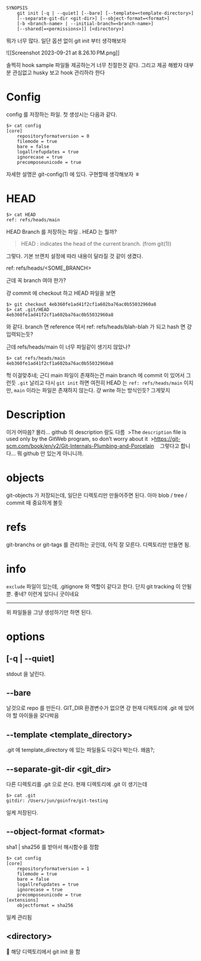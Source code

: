 ```
SYNOPSIS
	git init [-q | --quiet] [--bare] [--template=<template-directory>]
	[--separate-git-dir <git-dir>] [--object-format=<format>]
	[-b <branch-name> | --initial-branch=<branch-name>]
	[--shared[=<permissions>]] [<directory>]

```

뭐가 너무 많다. 일단 옵션 없이 git init 부터 생각해보자

![[Screenshot 2023-09-21 at 8.26.10 PM.png]]


솔찍히 hook sample 파일들 제공하는거 너무 친절한것 같다. 그리고 제공 해봤자 대부분 관심없고 husky 보고 hook 관리하라 한다

# Config

config 를 저장하는 파일. 첫 생성시는 다음과 같다.

```
$> cat config
[core]
	repositoryformatversion = 0
	filemode = true
	bare = false
	logallrefupdates = true
	ignorecase = true
	precomposeunicode = true
```


자세한 설명은 git-config(1) 에 있다. 구현할때 생각해보자 ㅎ

# HEAD
```
$> cat HEAD
ref: refs/heads/main
```

HEAD Branch 를 저장하는 파일 . HEAD  는 뭘까?
> HEAD : indicates the head of the current branch. (from git(1))

그렇다. 기본 브랜치 설정에 따라 내용이 달라질 것 같이 생겼다.

ref: refs/heads/<SOME_BRANCH>

근데 꼭 branch 여야 한가? 

걍 commit 에 checkout 하고 HEAD 파일을 보면 
```
$> git checkout 4eb360fe1ad41f2cf1a602ba76ac0b55032960a8
$> cat .git/HEAD
4eb360fe1ad41f2cf1a602ba76ac0b55032960a8
```
와 같다. branch 면 reference 여서 ref: refs/heads/blah-blah 가 되고 hash 면 걍 입력되는듯? 

근데 refs/heads/main 이 너무 파일같이 생기지 않았나?

```
$> cat refs/heads/main
4eb360fe1ad41f2cf1a602ba76ac0b55032960a8
```

헉 이걸맞추네;  근디 main 파일이 존재하는건 main branch 에 commit 이 있어서 그런듯
`.git` 날리고 다시 `git init` 하면 여전히 HEAD 는 `ref: refs/heads/main` 이지만, `main` 이라는 파일은 존재하지 않는다. 걍 write 하는 방식인듯? 그게맞지

# Description 

이거 어따씀? 몰라... github 의 description 랑도 다름
 >The `description` file is used only by the GitWeb program, so don’t worry about it
 >https://git-scm.com/book/en/v2/Git-Internals-Plumbing-and-Porcelain
 
 그렇다고 합니다... 뭐 github 만 있는게 아니니까.

# objects

git-objects 가 저장되는데, 일단은 디렉토리만 만들어주면 된다. 
아마 blob / tree / commit 때 중요하게 볼듯

# refs

git-branchs  or git-tags 를 관리하는 곳인데, 아직 잘 모른다. 디렉토리만 만들면 됨.

# info
`exclude` 파일이 있는데, .gitignore 와 역할이 같다고 한다. 단지 git tracking 이 안될뿐. 좋네? 이런게 있다니 굿이네요


---
위 파일들을 그냥 생성하기만 하면 된다.


# options

## [-q | --quiet]
stdout 을 날린다.
## --bare
날것으로 repo 를 만든다. GIT_DIR 환경변수가 없으면 걍 현재 디렉토리에 .git 에 있어야 할 아이들을 갖다박음
## --template <template_directory>
.git 에 template_directory 에 있는 파일들도 다갖다 박는다. 왜씀?;

## --separate-git-dir <git_dir>

다른 디렉토리를 .git 으로 쓴다. 현재 디렉토리에 .git 이 생기는데 
```
$> cat .git
gitdir: /Users/jun/goinfre/git-testing
```
일케 저장된다.
## --object-format \<format\>
sha1 | sha256 를 받아서 해시함수를 정함
```
$> cat config
[core]
	repositoryformatversion = 1
	filemode = true
	bare = false
	logallrefupdates = true
	ignorecase = true
	precomposeunicode = true
[extensions]
	objectformat = sha256
```
일케 관리됨
## \<directory\>

해당 디렉토리에서 git init 을 함